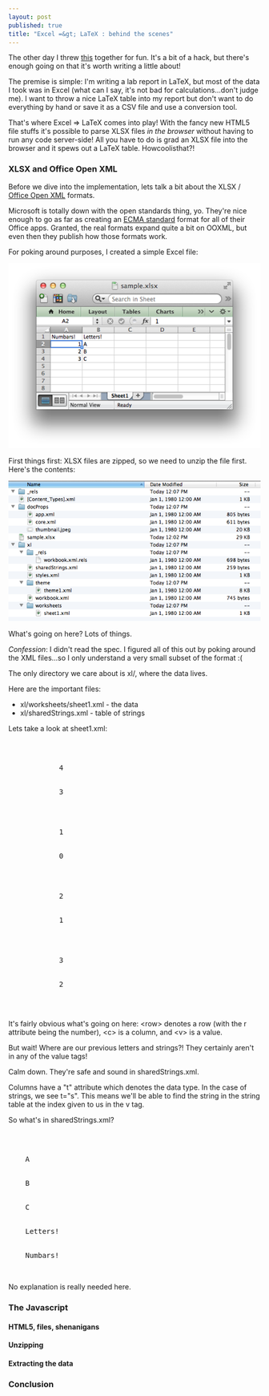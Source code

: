 ```yaml
--- 
layout: post
published: true
title: "Excel =&gt; LaTeX : behind the scenes"
---
```


The other day I threw [this](http://ericwood.org/excel2latex) together for fun. It's a bit of a hack, but there's enough going on that it's worth writing a little about!

The premise is simple: I'm writing a lab report in LaTeX, but most of the data I took was in Excel (what can I say, it's not bad for calculations...don't judge me). I want to throw a nice LaTeX table into my report but don't want to do everything by hand or save it as a CSV file and use a conversion tool.

That's where Excel =&gt; LaTeX comes into play! With the fancy new HTML5 file stuffs it's possible to parse XLSX files *in the browser* without having to run any code server-side! All you have to do is grad an XLSX file into the browser and it spews out a LaTeX table. Howcoolisthat?!

### XLSX and Office Open XML

Before we dive into the implementation, lets talk a bit about the XLSX / [Office Open XML](http://en.wikipedia.org/wiki/Office_Open_XML) formats.

Microsoft is totally down with the open standards thing, yo. They're nice enough to go as far as creating an [ECMA standard](http://www.ecma-international.org/publications/standards/Ecma-376.htm) format for all of their Office apps. Granted, the real formats expand quite a bit on OOXML, but even then they publish how those formats work. 

For poking around purposes, I created a simple Excel file:

<img src="/static/images/excel2latex/sample_spreadsheet.png" class="no-border">

First things first: XLSX files are zipped, so we need to unzip the file first. Here's the contents:

![](/static/images/excel2latex/dir.png)

What's going on here? Lots of things.

*Confession*: I didn't read the spec. I figured all of this out by poking around the XML files...so I only understand a very small subset of the format :(

The only directory we care about is <span class="pre">xl/</span>, where the data lives.

Here are the important files:
<ul>
  <li><span class="pre">xl/worksheets/sheet1.xml</span> - the data</li>
  <li><span class="pre">xl/sharedStrings.xml</span> - table of strings</li>
</ul>

Lets take a look at <span class="pre">sheet1.xml</span>:

<pre class="brush: xml">
<sheetData>
    <row r="1" spans="1:2">
        <c r="A1" t="s">
            <v>4</v>
        </c>
        <c r="B1" t="s">
            <v>3</v>
        </c>
    </row>
    <row r="2" spans="1:2">
        <c r="A2">
            <v>1</v>
        </c>
        <c r="B2" t="s">
            <v>0</v>
        </c>
    </row>
    <row r="3" spans="1:2">
        <c r="A3">
            <v>2</v>
        </c>
        <c r="B3" t="s">
            <v>1</v>
        </c>
    </row>
    <row r="4" spans="1:2">
        <c r="A4">
            <v>3</v>
        </c>
        <c r="B4" t="s">
            <v>2</v>
        </c>
    </row>
</sheetData>
</pre>

It's fairly obvious what's going on here: <span class="pre">&lt;row&gt;</span> denotes a row (with the r attribute being the number), <span class="pre">&lt;c&gt;</span> is a column, and <span class="pre">&lt;v&gt;</span> is a value.

But wait! Where are our previous letters and strings?! They certainly aren't in any of the value tags!

Calm down. They're safe and sound in <span class="pre">sharedStrings.xml</span>.

Columns have a "t" attribute which denotes the data type. In the case of strings, we see <span class="pre">t="s"</span>. This means we'll be able to find the string in the string table at the index given to us in the v tag.

So what's in <span class="pre">sharedStrings.xml</span>?

<pre class="brush: xml">
<?xml version="1.0" encoding="UTF-8" standalone="yes"?>
<sst xmlns="http://schemas.openxmlformats.org/spreadsheetml/2006/main" count="5" uniqueCount="5">
<si>
    <t>A</t>
</si>
<si>
    <t>B</t>
</si>
<si>
    <t>C</t>
</si>
<si>
    <t>Letters!</t>
</si>
<si>
    <t>Numbars!</t>
</si>
</sst>
</pre>

No explanation is really needed here.

### The Javascript

#### HTML5, files, shenanigans

#### Unzipping

#### Extracting the data

### Conclusion


